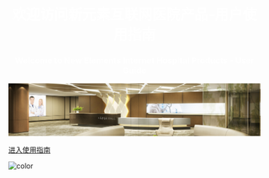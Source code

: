 ﻿<center><h1 class="post-title p-name" itemprop="name headline"><font color="#ffffff">欢迎访问新元素互联网医院产品-用户使用指南</font></h1></center>

<center><h3 class="post-title p-name" itemprop="name headline"><font color="#ffffff">Welcome to New Elements Internet Hospital Products - User Guide</font></h3></center>

![logo](images/home/barbour1.jpg)

[进入使用指南](README.md)

<!-- 背景色 -->

![color](#2f4253)
